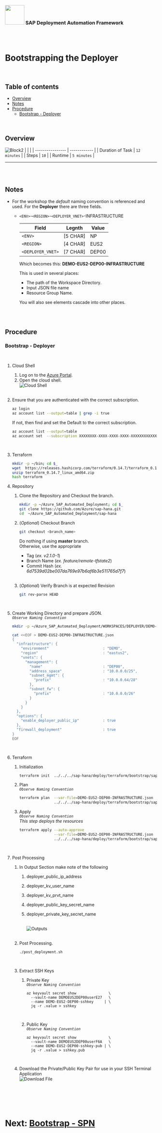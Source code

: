 ### <img src="../../../assets/images/UnicornSAPBlack256x256.png" width="64px"> SAP Deployment Automation Framework <!-- omit in toc -->
<br/><br/>

# Bootstrapping the Deployer <!-- omit in toc -->

<br/>

## Table of contents <!-- omit in toc -->

- [Overview](#overview)
- [Notes](#notes)
- [Procedure](#procedure)
  - [Bootstrap - Deployer](#bootstrap---deployer)

<br/>

## Overview

![Block2](assets/Block2.png)
|                  |              |
| ---------------- | ------------ |
| Duration of Task | `12 minutes` |
| Steps            | `10`         |
| Runtime          | `5 minutes`  |

---

<br/><br/>

## Notes

- For the workshop the *default* naming convention is referenced and used. For the **Deployer** there are three fields.
  - `<ENV>`-`<REGION>`-`<DEPLOYER_VNET>`-INFRASTRUCTURE

    | Field             | Legnth   | Value  |
    | ----------------- | -------- | ------ |
    | `<ENV>`           | [5 CHAR] | NP     |
    | `<REGION>`        | [4 CHAR] | EUS2   |
    | `<DEPLOYER_VNET>` | [7 CHAR] | DEP00  |
  
    Which becomes this: **DEMO-EUS2-DEP00-INFRASTRUCTURE**
    
    This is used in several places:
    - The path of the Workspace Directory.
    - Input JSON file name
    - Resource Group Name.

    You will also see elements cascade into other places.

<br/><br/>

## Procedure

### Bootstrap - Deployer

<br/>

1. Cloud Shell
   1. Log on to the [Azure Portal](https://portal.azure.com).
   2. Open the cloud shell.
      <br/>![Cloud Shell](assets/CloudShell1.png)
      <br/><br/>

2. Ensure that you are authenticated with the correct subscription.
    ```bash
    az login
    az account list --output=table | grep -i true
    ```

    If not, then find and set the Default to the correct subscription.

    ```bash
    az account list --output=table
    az account set  --subscription XXXXXXXX-XXXX-XXXX-XXXX-XXXXXXXXXXXX
    ```
    <br/>

3. Terraform
     ```bash
     mkdir -p ~/bin; cd $_
     wget  https://releases.hashicorp.com/terraform/0.14.7/terraform_0.14.7_linux_amd64.zip
     unzip terraform_0.14.7_linux_amd64.zip
     hash terraform
     ```

4. Repository
   1. Clone the Repository and Checkout the branch.
        ```bash
        mkdir -p ~/Azure_SAP_Automated_Deployment; cd $_
        git clone https://github.com/Azure/sap-hana.git
        cd  ~/Azure_SAP_Automated_Deployment/sap-hana
        ```

    1. (*Optional*) Checkout Branch
        ```bash
        git checkout <branch_name>
        ```
        Do nothing if using **master** branch.<br/>
        Otherwise, use the appropriate
        - Tag         (*ex. v2.1.0-1*)
        - Branch Name (*ex. feature/remote-tfstate2*)
        - Commit Hash (*ex. 6d7539d02be007da769e97b6af6b3e511765d7f7*)
        <br/><br/>

    2. (*Optional*) Verify Branch is at expected Revision
        ```bash
        git rev-parse HEAD
        ```
        <br/>

5. Create Working Directory and prepare JSON.
    <br/>*`Observe Naming Convention`*<br/>
    ```bash
    mkdir -p ~/Azure_SAP_Automated_Deployment/WORKSPACES/DEPLOYER/DEMO-EUS2-DEP00-INFRASTRUCTURE; cd $_

    cat <<EOF > DEMO-EUS2-DEP00-INFRASTRUCTURE.json
    {
      "infrastructure": {
        "environment"                         : "DEMO",
        "region"                              : "eastus2",
        "vnets": {
          "management": {
            "name"                            : "DEP00",
            "address_space"                   : "10.0.0.0/25",
            "subnet_mgmt": {
              "prefix"                        : "10.0.0.64/28"
            },
            "subnet_fw": {
              "prefix"                        : "10.0.0.0/26"
            }
          }
        }
      },
      "options": {
        "enable_deployer_public_ip"           : true
      },
      "firewall_deployment"                   : true
    }
    EOF
    ```
    <br/>

7.  Terraform
    1. Initialization
       ```bash
       terraform init  ../../../sap-hana/deploy/terraform/bootstrap/sap_deployer/
       ```

    2. Plan
       <br/>*`Observe Naming Convention`*<br/>
       ```bash
       terraform plan  --var-file=DEMO-EUS2-DEP00-INFRASTRUCTURE.json                    \
                       ../../../sap-hana/deploy/terraform/bootstrap/sap_deployer/
       ```

    3. Apply
       <br/>*`Observe Naming Convention`*<br/>
       *This step deploys the resources*
       ```bash
       terraform apply --auto-approve                                                    \
                       --var-file=DEMO-EUS2-DEP00-INFRASTRUCTURE.json                    \
                       ../../../sap-hana/deploy/terraform/bootstrap/sap_deployer/
       ```
        <br/>

8.  Post Processing
    1. In Output Section make note of the following 
       1. deployer_public_ip_address
       2. deployer_kv_user_name
       3. deployer_kv_prvt_name
       4. deployer_public_key_secret_name
       5. deployer_private_key_secret_name
      
          <br/>![Outputs](assets/Outputs-Deployer.png)
          <br/><br/>

    2. Post Processing.
       ```bash
       ./post_deployment.sh
       ```
       <br/>

    3. Extract SSH Keys
       1. Private Key
          <br/>*`Observe Naming Convention`*<br/>
          ```
          az keyvault secret show               \
            --vault-name DEMOEUS2DEP00userE27   \
            --name DEMO-EUS2-DEP00-sshkey     | \
            jq -r .value > sshkey
          ```
          <br/>

       2. Public Key
          <br/>*`Observe Naming Convention`*<br/>
          ```
          az keyvault secret show               \
            --vault-name DEMOEUS2DEP00userF6A   \
            --name DEMO-EUS2-DEP00-sshkey-pub | \
            jq -r .value > sshkey.pub
          ```
          <br/>

    4. Download the Private/Public Key Pair for use in your SSH Terminal Application
       <br/>![Download File](assets/CloudShell2.png)

       <br/><br/><br/><br/>


# Next: [Bootstrap - SPN](02-spn.md) <!-- omit in toc -->
